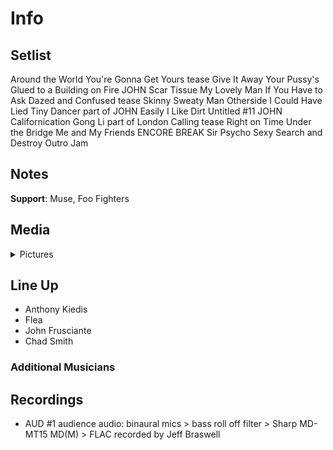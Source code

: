 # Info

## Setlist

Around the World
You're Gonna Get Yours tease
Give It Away
Your Pussy's Glued to a Building on Fire JOHN
Scar Tissue
My Lovely Man
If You Have to Ask
Dazed and Confused tease
Skinny Sweaty Man
Otherside
I Could Have Lied
Tiny Dancer part of JOHN
Easily
I Like Dirt
Untitled #11 JOHN
Californication
Gong Li part of
London Calling tease
Right on Time
Under the Bridge
Me and My Friends
ENCORE BREAK
Sir Psycho Sexy
Search and Destroy
Outro Jam

## Notes

**Support**: Muse, Foo Fighters

## Media 

<details>
  <summary>Pictures</summary>
  <!--<img alt="Setlist" title="Setlist" src="_.jpg" height="200" />
  <img alt="Clipping" title="Clipping" src="_.jpg" height="200" />
  <img alt="Flyer" title="Flyer" src="_.jpg" height="200" />-->
</details>

## Line Up

* Anthony Kiedis
* Flea
* John Frusciante
* Chad Smith

### Additional Musicians

## Recordings

* AUD #1 audience audio: binaural mics > bass roll off filter > Sharp MD-MT15 MD(M) > FLAC recorded by Jeff Braswell

